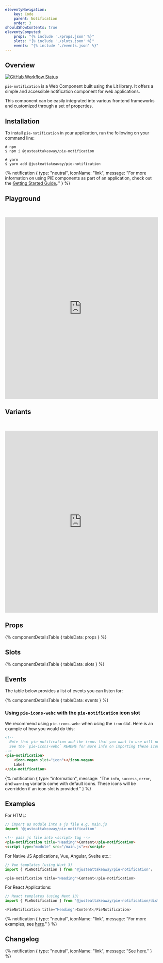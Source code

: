 ```yaml
---
eleventyNavigation:
    key: Code
    parent: Notification
    order: 3
shouldShowContents: true
eleventyComputed:
    props: "{% include './props.json' %}"
    slots: "{% include './slots.json' %}"
    events: "{% include './events.json' %}"
---
```


## Overview

<p>
  <a href="https://www.npmjs.com/@justeattakeaway/pie-notification">
    <img alt="GitHub Workflow Status" src="https://img.shields.io/npm/v/@justeattakeaway/pie-notification.svg">
  </a>
</p>

`pie-notification` is a Web Component built using the Lit library. It offers a simple and accessible notification component for web applications.

This component can be easily integrated into various frontend frameworks and customized through a set of properties.

## Installation

To install `pie-notification` in your application, run the following on your command line:

```shell
# npm
$ npm i @justeattakeaway/pie-notification
```

```shell
# yarn
$ yarn add @justeattakeaway/pie-notification
```

{% notification {
  type: "neutral",
  iconName: "link",
  message: "For more information on using PIE components as part of an application, check out the [Getting Started Guide.](https://github.com/justeattakeaway/pie/wiki/Getting-started-with-PIE-Web-Components)."
} %}

## Playground

 <iframe
  src="https://webc.pie.design/?path=/story/notification--neutral&viewMode=story&shortcuts=true&singleStory=true"
  width="100%"
  height="600px"
  style="border: none; margin-top: 32px;"
></iframe>

## Variants

 <iframe
  src="https://webc.pie.design/?path=/docs/notification--variants&viewMode=story&shortcuts=true&singleStory=true"
  width="100%"
  height="600px"
  style="border: none; margin-top: 32px;"
></iframe>

## Props

{% componentDetailsTable {
  tableData: props
} %}

## Slots

{% componentDetailsTable {
  tableData: slots
} %}

## Events

The table below provides a list of events you can listen for:

{% componentDetailsTable {
tableData: events
} %}

### Using `pie-icons-webc` with the `pie-notification` icon slot

We recommend using `pie-icons-webc` when using the `icon` slot. Here is an example of how you would do this:

```html
<!--
  Note that pie-notification and the icons that you want to use will need to be imported as components into your application.
  See the `pie-icons-webc` README for more info on importing these icons.
-->
<pie-notification>
    <icon-vegan slot="icon"></icon-vegan>
    Label
</pie-notification>
```

{% notification {
  type: "information",
  message: "The `info`, `success`, `error`, and `warning` variants come with default icons. These icons will be overridden if an icon slot is provided."
} %}

## Examples

For HTML:

```js
// import as module into a js file e.g. main.js
import '@justeattakeaway/pie-notification'
```

```html
<!-- pass js file into <script> tag -->
<pie-notification title="Heading">Content</pie-notification>
<script type="module" src="/main.js"></script>
```

For Native JS Applications, Vue, Angular, Svelte etc.: 

```js
// Vue templates (using Nuxt 3)
import { PieNotification } from '@justeattakeaway/pie-notification';

<pie-notification title="Heading">Content</pie-notification>
```

For React Applications:

```js
// React templates (using Next 13)
import { PieNotification } from '@justeattakeaway/pie-notification/dist/react';

<PieNotification title="Heading">Content</PieNotification>

```

{% notification {
  type: "neutral",
  iconName: "link",
  message: "For more examples, see [here](https://github.com/justeattakeaway/pie-aperture/tree/main)."
} %}

## Changelog

{% notification {
  type: "neutral",
  iconName: "link",
  message: "See [here](https://github.com/justeattakeaway/pie/blob/main/packages/components/pie-notification/CHANGELOG.md)."
} %}
